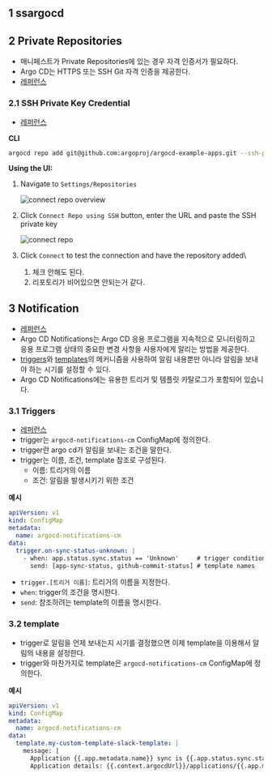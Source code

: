 ##  1 ssargocd



##  2 Private Repositories

- 매니페스트가 Private Repositories에 있는 경우 자격 인증서가 필요하다.
- Argo CD는 HTTPS 또는 SSH Git 자격 인증을 제공한다.
- [레퍼런스](https://argo-cd.readthedocs.io/en/stable/user-guide/private-repositories/)



###  2.1 SSH Private Key Credential

- [레퍼런스](https://argo-cd.readthedocs.io/en/stable/user-guide/private-repositories/#ssh-private-key-credential)

**CLI**

```bash
argocd repo add git@github.com:argoproj/argocd-example-apps.git --ssh-private-key-path ~/.ssh/id_rsa
```


**Using the UI:**

1. Navigate to `Settings/Repositories`
    
    ![connect repo overview](https://argo-cd.readthedocs.io/en/stable/assets/repo-add-overview.png)
    
2. Click `Connect Repo using SSH` button, enter the URL and paste the SSH private key
    
    ![connect repo](https://argo-cd.readthedocs.io/en/stable/assets/repo-add-ssh.png)
    
3. Click `Connect` to test the connection and have the repository added\
	1. 체크 안해도 된다.
	2. 리포토리가 비어있으면 안되는거 같다.



##  3 Notification

- [레퍼런스](https://argo-cd.readthedocs.io/en/stable/operator-manual/notifications/)
- Argo CD Notifications는 Argo CD 응용 프로그램을 지속적으로 모니터링하고 응용 프로그램 상태의 중요한 변경 사항을 사용자에게 알리는 방법을 제공한다.
- [triggers](https://argo-cd.readthedocs.io/en/stable/operator-manual/notifications/triggers/)와 [templates](https://argo-cd.readthedocs.io/en/stable/operator-manual/notifications/templates/)의 메커니즘을 사용하여 알림 내용뿐만 아니라 알림을 보내야 하는 시기를 설정할 수 있다.
- Argo CD Notifications에는 유용한 트리거 및 템플릿 카탈로그가 포함되어 있습니다. 



###  3.1 Triggers

- [레퍼런스](https://argo-cd.readthedocs.io/en/stable/operator-manual/notifications/triggers/)
- trigger는 `argocd-notifications-cm` ConfigMap에 정의한다.
- trigger란 argo cd가 알림을 보내는 조건을 말한다.
- trigger는 이름, 조건, template 참조로 구성된다.
  - 이름: 트리거의 이름
  - 조건: 알림을 발생시키기 위한 조건



**예시**

```yaml
apiVersion: v1
kind: ConfigMap
metadata:
  name: argocd-notifications-cm
data:
  trigger.on-sync-status-unknown: |
    - when: app.status.sync.status == 'Unknown'     # trigger condition
      send: [app-sync-status, github-commit-status] # template names
```

- `trigger.[트리거 이름]`: 트리거의 이름을 지정한다.
- `when`: trigger의 조건을 명시한다.
- `send`: 참조하려는 template의 이름을 명시한다.



###  3.2 template

- trigger로 알림을 언제 보내는지 시기를 결정했으면 이제 template을 이용해서 알림의 내용을 설정한다.
- trigger와 마찬가지로 template은 `argocd-notifications-cm` ConfigMap에 정의한다.



**예시**

```yaml
apiVersion: v1
kind: ConfigMap
metadata:
  name: argocd-notifications-cm
data:
  template.my-custom-template-slack-template: |
    message: |
      Application {{.app.metadata.name}} sync is {{.app.status.sync.status}}.
      Application details: {{.context.argocdUrl}}/applications/{{.app.metadata.name}}.
```

